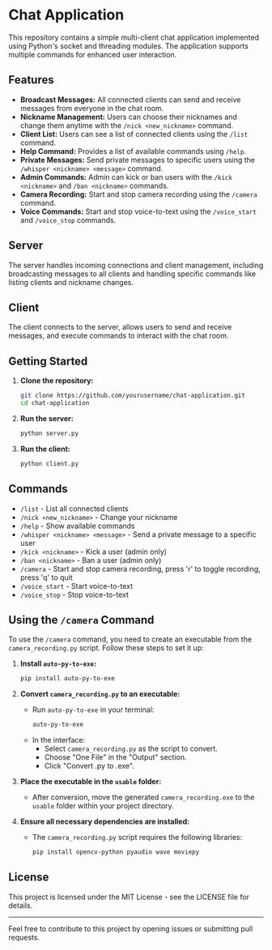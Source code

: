 # Chat Application

This repository contains a simple multi-client chat application implemented using Python's socket and threading modules. The application supports multiple commands for enhanced user interaction.

## Features

- **Broadcast Messages:** All connected clients can send and receive messages from everyone in the chat room.
- **Nickname Management:** Users can choose their nicknames and change them anytime with the `/nick <new_nickname>` command.
- **Client List:** Users can see a list of connected clients using the `/list` command.
- **Help Command:** Provides a list of available commands using `/help`.
- **Private Messages:** Send private messages to specific users using the `/whisper <nickname> <message>` command.
- **Admin Commands:** Admin can kick or ban users with the `/kick <nickname>` and `/ban <nickname>` commands.
- **Camera Recording:** Start and stop camera recording using the `/camera` command.
- **Voice Commands:** Start and stop voice-to-text using the `/voice_start` and `/voice_stop` commands.

## Server

The server handles incoming connections and client management, including broadcasting messages to all clients and handling specific commands like listing clients and nickname changes.

## Client

The client connects to the server, allows users to send and receive messages, and execute commands to interact with the chat room.

## Getting Started

1. **Clone the repository:**
    ```bash
    git clone https://github.com/yourusername/chat-application.git
    cd chat-application
    ```

2. **Run the server:**
    ```bash
    python server.py
    ```

3. **Run the client:**
    ```bash
    python client.py
    ```

## Commands

- `/list` - List all connected clients
- `/nick <new_nickname>` - Change your nickname
- `/help` - Show available commands
- `/whisper <nickname> <message>` - Send a private message to a specific user
- `/kick <nickname>` - Kick a user (admin only)
- `/ban <nickname>` - Ban a user (admin only)
- `/camera` - Start and stop camera recording, press 'r' to toggle recording, press 'q' to quit
- `/voice_start` - Start voice-to-text
- `/voice_stop` - Stop voice-to-text

## Using the `/camera` Command

To use the `/camera` command, you need to create an executable from the `camera_recording.py` script. Follow these steps to set it up:

1. **Install `auto-py-to-exe`:**
    ```bash
    pip install auto-py-to-exe
    ```

2. **Convert `camera_recording.py` to an executable:**
    - Run `auto-py-to-exe` in your terminal:
        ```bash
        auto-py-to-exe
        ```
    - In the interface:
        - Select `camera_recording.py` as the script to convert.
        - Choose "One File" in the "Output" section.
        - Click "Convert .py to .exe".

3. **Place the executable in the `usable` folder:**
    - After conversion, move the generated `camera_recording.exe` to the `usable` folder within your project directory.

4. **Ensure all necessary dependencies are installed:**
    - The `camera_recording.py` script requires the following libraries:
        ```bash
        pip install opencv-python pyaudio wave moviepy
        ```

## License

This project is licensed under the MIT License - see the LICENSE file for details.

---

Feel free to contribute to this project by opening issues or submitting pull requests.
